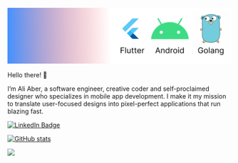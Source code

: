 ![Ali Akber's Github Banner](cover.png)

Hello there! 👋

I’m Ali Aber, a software engineer, creative coder and self-proclaimed designer who specializes in mobile app development. I make it my mission to translate user-focused designs into pixel-perfect  applications that run blazing fast.

[![LinkedIn Badge](https://img.shields.io/badge/LinkedIn-Profile-informational?style=flat&logo=linkedin&logoColor=white&color=0D76A8)](https://www.linkedin.com/in/ali-akber-247820139/)

[![GitHub stats](https://github-readme-stats.vercel.app/api?username=AliAkberAakash)](https://github.com/anuraghazra/github-readme-stats)

<img src="https://github-readme-stats.vercel.app/api?username=AliAkberAakash&&show_icons=true&title_color=ffffff&icon_color=a4c639&text_color=daf7dc&bg_color=151515">
